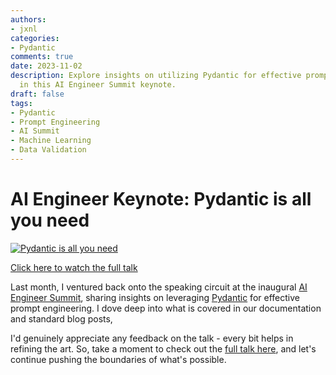 ```yaml
---
authors:
- jxnl
categories:
- Pydantic
comments: true
date: 2023-11-02
description: Explore insights on utilizing Pydantic for effective prompt engineering
  in this AI Engineer Summit keynote.
draft: false
tags:
- Pydantic
- Prompt Engineering
- AI Summit
- Machine Learning
- Data Validation
---
```


# AI Engineer Keynote: Pydantic is all you need

[![Pydantic is all you need](https://img.youtube.com/vi/yj-wSRJwrrc/0.jpg)](https://www.youtube.com/watch?v=yj-wSRJwrrc)

[Click here to watch the full talk](https://www.youtube.com/watch?v=yj-wSRJwrrc)

<!-- more -->

Last month, I ventured back onto the speaking circuit at the inaugural [AI Engineer Summit](https://www.ai.engineer/summit), sharing insights on leveraging [Pydantic](https://docs.pydantic.dev/latest/) for effective prompt engineering. I dove deep into what is covered in our documentation and standard blog posts,

I'd genuinely appreciate any feedback on the talk - every bit helps in refining the art. So, take a moment to check out the [full talk here](https://youtu.be/yj-wSRJwrrc?si=vGMIqtTapbIN8SLz), and let's continue pushing the boundaries of what's possible.